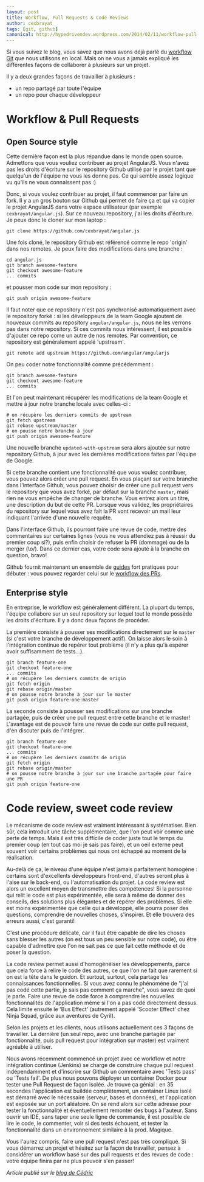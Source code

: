 ```yaml
---
layout: post
title: Workflow, Pull Requests & Code Reviews
author: cexbrayat
tags: [git, github]
canonical: http://hypedrivendev.wordpress.com/2014/02/11/workflow-pull-requests-and-code-reviews
---
```


Si vous suivez le blog, vous savez que nous avons déjà parlé du [workflow Git](http://blog.ninja-squad.com/2013/06/03/branching-with-git/) que nous utilisons en local. Mais on ne vous a jamais expliqué les différentes façons de collaborer à plusieurs sur un projet.

Il y a deux grandes façons de travailler à plusieurs :
- un repo partagé par toute l'équipe
- un repo pour chaque développeur

# Workflow & Pull Requests

## Open Source style

Cette dernière façon est la plus répandue dans le monde open source. Admettons que vous vouliez contribuer au projet AngularJS. Vous n'avez pas les droits d'écriture sur le repository Github utilisé par le projet tant que quelqu'un de l'équipe ne vous les donne pas. Ce qui semble assez logique vu qu'ils ne vous connaissent pas :)

Donc, si vous voulez contribuer au projet, il faut commencer par faire un fork. Il y a un gros bouton sur Github qui permet de faire ça et qui va copier le projet AngularJS dans votre espace utilisateur (par exemple `cexbrayat/angular.js`). Sur ce nouveau repository, j'ai les droits d'écriture. Je peux donc le cloner sur mon laptop :

    git clone https://github.com/cexbrayat/angular.js

Une fois cloné, le repository Github est référencé comme le repo 'origin' dans nos remotes. Je peux faire des modifications dans une branche :

    cd angular.js
    git branch awesome-feature
    git checkout awesome-feature
    ... commits

et pousser mon code sur mon repository :

    git push origin awesome-feature

Il faut noter que ce repository n'est pas synchronisé automatiquement avec le repository forké : si les développeurs de la team Google ajoutent de nouveaux commits au repository `angular/angular.js`, nous ne les verrons pas dans notre repository. Si ces commits nous intéressent, il est possible d'ajouter ce repo come un autre de nos remotes. Par convention, ce repository est généralement appelé 'upstream'.

    git remote add upstream https://github.com/angular/angularjs

On peu coder notre fonctionnalité comme précédemment :

    git branch awesome-feature
    git checkout awesome-feature
    ... commits

Et l'on peut maintenant récupérer les modifications de la team Google et mettre à jour notre branche locale avec celles-ci :
    
    # on récupère les derniers commits de upstream
    git fetch upstream
    git rebase upstream/master
    # on pousse notre branche à jour
    git push origin awesome-feature

Une nouvelle branche `updated-with-upstream` sera alors ajoutée sur notre repository Github, à jour avec les dernières modifications faites par l'équipe de Google.

Si cette branche contient une fonctionnalité que vous voulez contribuer, vous pouvez alors créer une pull request. En vous plaçant sur votre branche dans l'interface Github, vous pouvez choisir de créer une pull request vers le repository que vous avez forké, par défaut sur la branche `master`, mais rien ne vous empêche de changer de branche. Vous entrez alors un titre, une description du but de cette PR. Lorsque vous validez, les propriétaires du repository sur lequel vous avez fait la PR vont recevoir un mail leur indiquant l'arrivée d'une nouvelle requête.

Dans l'interface Github, ils pourront faire une revue de code, mettre des commentaires sur certaines lignes (vous ne vous attendiez pas à réussir du premier coup si?), puis enfin choisir de refuser la PR (dommage) ou de la merger (\o/). Dans ce dernier cas, votre code sera ajouté à la branche en question, bravo!

Github fournit maintenant un ensemble de [guides](http://guides.github.com/) fort pratiques pour débuter : vous pouvez regarder celui sur le [workflow des PRs](http://guides.github.com/overviews/flow/).

## Enterprise style

En entreprise, le workflow est généralement différent. La plupart du temps, l'équipe collabore sur un seul repository sur lequel tout le monde possède les droits d'écriture. Il y a donc deux façons de procéder. 

La première consiste à pousser ses modifications directement sur le `master` (si c'est votre branche de développement actif). On laisse alors le soin à l'intégration continue de repérer tout problème (il n'y a plus qu'à espérer avoir suffisamment de tests...).

    git branch feature-one
    git checkout feature-one
    ... commits
    # on récupère les derniers commits de origin
    git fetch origin
    git rebase origin/master
    # on pousse notre branche à jour sur le master
    git push origin feature-one:master

La seconde consiste à pousser ses modifications sur une branche partagée, puis de créer une pull request entre cette branche et le master! L'avantage est de pouvoir faire une revue de code sur cette pull request, d'en discuter puis de l'intégrer.

    git branch feature-one
    git checkout feature-one
    ... commits
    # on récupère les derniers commits de origin
    git fetch origin
    git rebase origin/master
    # on pousse notre branche à jour sur une branche partagée pour faire une PR
    git push origin feature-one

# Code review, sweet code review

Le mécanisme de code review est vraiment intéressant à systématiser. Bien sûr, cela introduit une tâche supplémentaire, que l'on peut voir comme une perte de temps. Mais il est très difficile de coder juste tout le temps du premier coup (en tout cas moi je sais pas faire), et un oeil externe peut souvent voir certains problèmes qui nous ont échappé au moment de la réalisation. 

Au-delà de ça, le niveau d'une équipe n'est jamais parfaitement homogène : certains sont d'excellents développeurs front-end, d'autres seront plus à l'aise sur le back-end, ou l'automatisation du projet. La code review est alors un excellent moyen de transmettre des compétences! Si la personne qui relit le code est plus expérimentée, elle sera à même de donner des conseils, des solutions plus élégantes et de repérer des problèmes. Si elle est moins expérimentée que celle qui a développé, elle pourra poser des questions, comprendre de nouvelles choses, s'inspirer. Et elle trouvera des erreurs aussi, c'est garanti! 

C'est une procédure délicate, car il faut être capable de dire les choses sans blesser les autres (on est tous un peu sensible sur notre code), ou être capable d'admettre que l'on ne sait pas ce que fait cette méthode et de poser la question. 

La code review permet aussi d'homogénéiser les développements, parce que cela force à relire le code des autres, ce que l'on ne fait que rarement si on est la tête dans le guidon. Et surtout, surtout, cela partage les connaissances fonctionnelles. Si vous avez connu le phénomène de "j'ai pas codé cette partie, je sais pas comment ça marche", vous savez de quoi je parle. Faire une revue de code force à comprendre les nouvelles fonctionnalités de l'application même si l'on a pas codé directement dessus. Cela limite ensuite le 'Bus Effect' (autrement appelé 'Scooter Effect' chez Ninja Squad, grâce aux aventures de Cyril).

Selon les projets et les clients, nous utilisons actuellement ces 3 façons de travailler. La dernière (un seul repo, avec une branche partagée par fonctionnalité, puis pull request pour intégration sur master) est vraiment agréable à utiliser.

Nous avons récemment commencé un projet avec ce workflow et notre intégration continue (Jenkins) se charge de construire chaque pull request indépendamment et d'inscrire sur Github un commentaire avec 'Tests pass' ou 'Tests fail'. De plus nous pouvons déployer un container Docker pour tester une Pull Request de façon isolée. Je trouve ça génial : en 35 secondes l'application est buildée complètement, un container Linux isolé est démarré avec le nécessaire (serveur, bases et données), et l'application est exposée sur un port aléatoire. On se rend alors sur cette adresse pour tester la fonctionnalité et éventuellement remonter des bugs à l'auteur. Sans ouvrir un IDE, sans taper une seule ligne de commande, il est possible de lire le code, le commenter, voir si des tests échouent, et tester la fonctionnalité dans un environnement similaire à la prod. Magique.

Vous l'aurez compris, faire une pull request n'est pas très compliqué. Si vous démarrez un projet et hésitez sur la façon de travailler, pensez à considérer un workflow basé sur des pull requests et des revues de code : votre équipe finira par ne plus pouvoir s'en passer!

_Article publié sur le [blog de Cédric](http://hypedrivendev.wordpress.com/2014/02/11/workflow-pull-requests-and-code-reviews "Article original sur le blog de Cédric Exbrayat")_